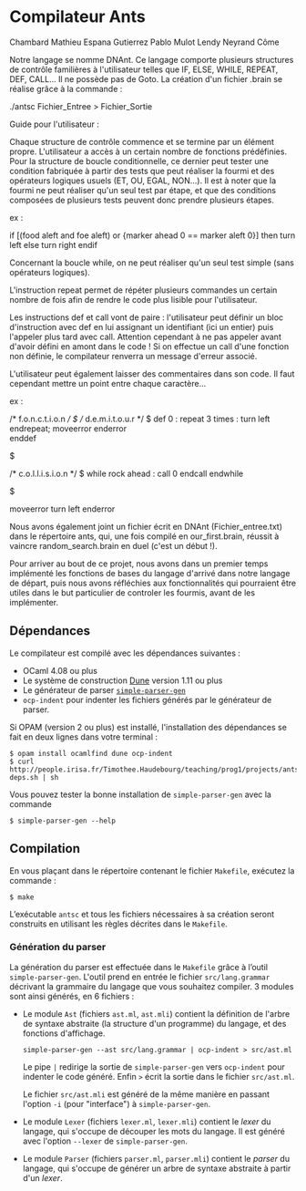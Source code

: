 # Compilateur Ants


Chambard Mathieu
Espana Gutierrez Pablo
Mulot Lendy
Neyrand Côme

Notre langage se nomme DNAnt.
Ce langage comporte plusieurs structures de contrôle familières à l'utilisateur
telles que IF, ELSE, WHILE, REPEAT, DEF, CALL...
Il ne possède pas de Goto.
La création d'un fichier .brain se réalise grâce à la commande :

./antsc Fichier_Entree > Fichier_Sortie

Guide pour l'utilisateur :

Chaque structure de contrôle commence et se termine par un élément propre.
L'utilisateur a accès à un certain nombre de fonctions prédéfinies.
Pour la structure de boucle conditionnelle, ce dernier peut tester une condition
fabriquée à partir des tests que peut réaliser la fourmi et des opérateurs logiques
usuels (ET, OU, EGAL, NON...). Il est à noter que la fourmi ne peut réaliser
qu'un seul test par étape, et que des conditions composées de plusieurs tests
peuvent donc prendre plusieurs étapes.

ex :

if [(food aleft and foe aleft) or {marker ahead 0 == marker aleft 0}] then
  turn left
else
  turn right
endif

Concernant la boucle while, on ne peut réaliser qu'un seul test simple
(sans opérateurs logiques). 

L'instruction repeat permet de répéter plusieurs commandes un certain nombre
de fois afin de rendre le code plus lisible pour l'utilisateur.

Les instructions def et call vont de paire : l'utilisateur peut définir un bloc
d'instruction avec def en lui assignant un identifiant (ici un entier) puis
l'appeler plus tard avec call. Attention cependant à ne pas appeler avant d'avoir
défini en amont dans le code ! Si on effectue un call d'une fonction non définie,
le compilateur renverra un message d'erreur associé.

L'utilisateur peut également laisser des commentaires dans son code. Il faut
cependant mettre un point entre chaque caractère...

ex :

/* f.o.n.c.t.i.o.n */ $ /* d.e.m.i.t.o.u.r */ $
def 0 :
  repeat 3 times :
    turn left
  endrepeat;
  moveerror enderror  
enddef

$

/* c.o.l.l.i.s.i.o.n */ $
while rock ahead :
  call 0 endcall
endwhile

$

moveerror turn left enderror


Nous avons également joint un fichier écrit en DNAnt (Fichier_entree.txt) dans
le répertoire ants, qui, une fois compilé en our_first.brain, réussit à vaincre
random_search.brain en duel (c'est un début !).


Pour arriver au bout de ce projet, nous avons dans un premier temps implémenté 
les fonctions de bases du langage d'arrivé dans notre langage de départ, puis 
nous avons réfléchies aux fonctionnalités qui pourraient être utiles dans le 
but particulier de controler les fourmis, avant de les implémenter.

## Dépendances

Le compilateur est compilé avec les dépendances suivantes :

  - OCaml 4.08 ou plus
  - Le système de construction [Dune](https://dune.build/) version 1.11 ou plus
  - Le générateur de parser [`simple-parser-gen`](https://github.com/timothee-haudebourg/ocaml-simple-parser)
  - `ocp-indent` pour indenter les fichiers générés par le générateur de parser.

Si OPAM (version 2 ou plus) est installé, l'installation des dépendances
se fait en deux lignes dans votre terminal :
```
$ opam install ocamlfind dune ocp-indent
$ curl http://people.irisa.fr/Timothee.Haudebourg/teaching/prog1/projects/ants/install-deps.sh | sh
```

Vous pouvez tester la bonne installation de `simple-parser-gen` avec la commande
```
$ simple-parser-gen --help
```

## Compilation

En vous plaçant dans le répertoire contenant le fichier `Makefile`,
exécutez la commande :
```
$ make
```

L’exécutable `antsc` et tous les fichiers nécessaires à sa création seront
construits en utilisant les règles décrites dans le `Makefile`.

### Génération du parser

La génération du parser est effectuée dans le `Makefile` grâce à l’outil
`simple-parser-gen`. L'outil prend en entrée le fichier `src/lang.grammar`
décrivant la grammaire du langage que vous souhaitez compiler.
3 modules sont ainsi générés, en 6 fichiers :

  - Le module `Ast` (fichiers `ast.ml`, `ast.mli`) contient la définition
    de l'arbre de syntaxe abstraite (la structure d'un programme) du langage,
    et des fonctions d'affichage.
    ```
    simple-parser-gen --ast src/lang.grammar | ocp-indent > src/ast.ml
    ```
    Le pipe `|` redirige la sortie de `simple-parser-gen` vers `ocp-indent` pour
    indenter le code généré. Enfin `>` écrit la sortie dans le fichier `src/ast.ml`.

    Le fichier `src/ast.mli` est généré de la même manière en passant l'option
    `-i` (pour "interface") à `simple-parser-gen`.

  - Le module `Lexer` (fichiers `lexer.ml`, `lexer.mli`) contient le *lexer*
    du langage, qui s'occupe de découper les mots du langage.
    Il est généré avec l'option `--lexer` de `simple-parser-gen`.

  - Le module `Parser` (fichiers `parser.ml`, `parser.mli`) contient le *parser*
    du langage, qui s'occupe de générer un arbre de syntaxe abstraite à partir
    d'un *lexer*.
